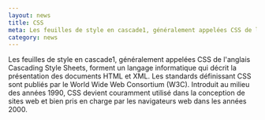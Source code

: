 ```yaml
---
layout: news
title: CSS
meta: Les feuilles de style en cascade1, généralement appelées CSS de l'anglais Cascading Style Sheets, forment un langage informatique qui décrit la présentation des documents HTML et XML.
category: news
---
```


Les feuilles de style en cascade1, généralement appelées CSS de l'anglais Cascading Style Sheets, forment un langage informatique qui décrit la présentation des documents HTML et XML. Les standards définissant CSS sont publiés par le World Wide Web Consortium (W3C). Introduit au milieu des années 1990, CSS devient couramment utilisé dans la conception de sites web et bien pris en charge par les navigateurs web dans les années 2000.